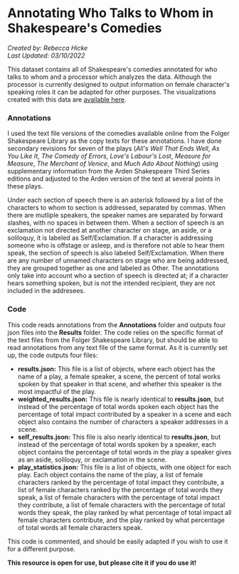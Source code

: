 # Annotating Who Talks to Whom in Shakespeare's Comedies
*Created by: Rebecca Hicke*  
*Last Updated: 03/10/2022*

This dataset contains all of Shakespeare's comedies annotated for who talks to whom and a processor which analyzes the data. Although the processor is currently designed to output information on female character's speaking roles it can be adapted for other purposes. The visualizations created with this data are [available here](https://observablehq.com/d/82dab57f2f5e2fa4).

### Annotations
I used the text file versions of the comedies available online from the Folger Shakespeare Library as the copy texts for these annotations. I have done secondary revisions for seven of the plays (*All's Well That Ends Well*, *As You Like It*, *The Comedy of Errors*, *Love's Labour's Lost*, *Measure for Measure*, *The Merchant of Venice*, and *Much Ado About Nothing*) using supplementary information from the Arden Shakespeare Third Series editions and adjusted to the Arden version of the text at several points in these plays.

Under each section of speech there is an asterisk followed by a list of the characters to whom to section is addressed, separated by commas. When there are mutliple speakers, the speaker names are separated by forward slashes, with no spaces in between them. When a section of speech is an exclamation not directed at another character on stage, an aside, or a soliloquy, it is labeled as Self/Exclamation. If a character is addressing someone who is offstage or asleep, and is therefore not able to hear them speak, the section of speech is also labeled Self/Exclamation. When there are any number of unnamed characters on stage who are being addressed, they are grouped together as one and labeled as Other. The annotations only take into account who a section of speech is directed at; if a character hears something spoken, but is not the intended recipient, they are not included in the addresees.

### Code

This code reads annotations from the **Annotations** folder and outputs four json files into the **Results** folder. The code relies on the specific format of the text files from the Folger Shakespeare Library, but should be able to read annotations from any text file of the same format. As it is currently set up, the code outputs four files:

* **results.json:** This file is a list of objects, where each object has the name of a play, a female speaker, a scene, the percent of total works spoken by that speaker in that scene, and whether this speaker is the most impactful of the play.
* **weighted_results.json:** This file is nearly identical to **results.json**, but instead of the percentage of total words spoken each object has the percentage of total impact contributed by a speaker in a scene and each object also contains the number of characters a speaker addresses in a scene.
* **self_results.json:** This file is also nearly identical to **results.json**, but instead of the percentage of total words spoken by a speaker, each object contains the percentage of total words in the play a speaker gives as an aside, soliloquy, or exclamation in the scene.
* **play_statistics.json:** This file is a list of objects, with one object for each play. Each object contains the name of the play, a list of female characters ranked by the percentage of total impact they contribute, a list of female characters ranked by the percentage of total words they speak, a list of female characters with the percentage of total impact they contribute, a list of female characters with the percentage of total words they speak, the play ranked by what percentage of total impact all female characters contribute, and the play ranked by what percentage of total words all female characters speak.

This code is commented, and should be easily adapted if you wish to use it for a different purpose.

**This resource is open for use, but please cite it if you do use it!**
